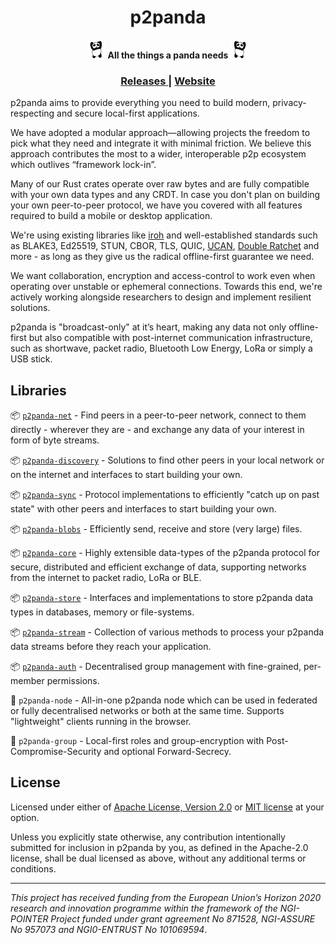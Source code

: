 <h1 align="center">p2panda</h1>

<div align="center">
  <img src="https://raw.githubusercontent.com/p2panda/.github/main/assets/panda-left.gif" width="auto" height="30px">
  <strong>All the things a panda needs</strong>
  <img src="https://raw.githubusercontent.com/p2panda/.github/main/assets/panda-right.gif" width="auto" height="30px">
</div>

<div align="center">
  <h3>
    <a href="https://github.com/p2panda/p2panda/releases">
      Releases
    </a>
    <span> | </span>
    <a href="https://p2panda.org">
      Website
    </a>
  </h3>
</div>

p2panda aims to provide everything you need to build modern, privacy-respecting and secure local-first applications.

We have adopted a modular approach—allowing projects the freedom to pick what they need and integrate it with minimal friction. We believe this approach contributes the most to a wider, interoperable p2p ecosystem which outlives “framework lock-in”.

Many of our Rust crates operate over raw bytes and are fully compatible with your own data types and any CRDT. In case you don't plan on building your own peer-to-peer protocol, we have you covered with all features required to build a mobile or desktop application.

We're using existing libraries like [iroh](https://github.com/n0-computer/iroh) and well-established standards such as BLAKE3, Ed25519, STUN, CBOR, TLS, QUIC, [UCAN](https://github.com/ucan-wg/spec), [Double Ratchet](https://en.m.wikipedia.org/wiki/Double_Ratchet_Algorithm) and more - as long as they give us the radical offline-first guarantee we need.

We want collaboration, encryption and access-control to work even when operating over unstable or ephemeral connections. Towards this end, we're actively working alongside researchers to design and implement resilient solutions.

p2panda is "broadcast-only" at it’s heart, making any data not only offline-first but also compatible with post-internet communication infrastructure, such as shortwave, packet radio, Bluetooth Low Energy, LoRa or simply a USB stick.

## Libraries

📦 [`p2panda-net`](https://crates.io/crates/p2panda-net) - Find peers in a peer-to-peer network, connect to them directly - wherever they are - and exchange any data of your interest in form of byte streams.

📦 [`p2panda-discovery`](https://crates.io/crates/p2panda-discovery) - Solutions to find other peers in your local network or on the internet and interfaces to start building your own.

📦  [`p2panda-sync`](https://crates.io/crates/p2panda-sync) - Protocol implementations to efficiently "catch up on past state" with other peers and interfaces to start building your own.

📦 [`p2panda-blobs`](https://crates.io/crates/p2panda-blobs) - Efficiently send, receive and store (very large) files.

📦 [`p2panda-core`](https://crates.io/crates/p2panda-core) - Highly extensible data-types of the p2panda protocol for secure, distributed and efficient exchange of data, supporting networks from the internet to packet radio, LoRa or BLE.

📦 [`p2panda-store`](https://crates.io/crates/p2panda-store) - Interfaces and implementations to store p2panda data types in databases, memory or file-systems.

📦 [`p2panda-stream`](https://crates.io/crates/p2panda-stream) - Collection of various methods to process your p2panda data streams before they reach your application.

📦 [`p2panda-auth`](https://crates.io/crates/p2panda-stream) - Decentralised group management with fine-grained, per-member permissions.

🚧  `p2panda-node` - All-in-one p2panda node which can be used in federated or fully decentralised networks or both at the same time. Supports "lightweight" clients running in the browser.

🚧 `p2panda-group` - Local-first roles and group-encryption with Post-Compromise-Security and optional Forward-Secrecy.

## License

Licensed under either of [Apache License, Version 2.0] or [MIT license] at your option.

Unless you explicitly state otherwise, any contribution intentionally submitted for inclusion in
p2panda by you, as defined in the Apache-2.0 license, shall be dual licensed as above, without any
additional terms or conditions.

[Apache License, Version 2.0]: https://github.com/p2panda/p2panda/blob/main/LICENSES/Apache-2.0.txt
[MIT license]: https://github.com/p2panda/p2panda/blob/main/LICENSES/MIT.txt

---

*This project has received funding from the European Union’s Horizon 2020
research and innovation programme within the framework of the NGI-POINTER
Project funded under grant agreement No 871528, NGI-ASSURE No 957073 and
NGI0-ENTRUST No 101069594*.

[`p2panda`]: https://p2panda.org
